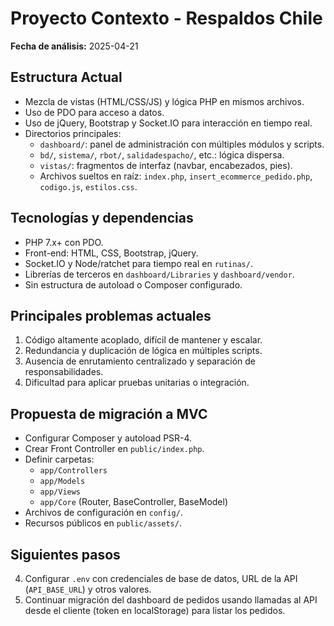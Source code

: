  # Proyecto Contexto - Respaldos Chile

 **Fecha de análisis:** 2025-04-21

 ## Estructura Actual
 - Mezcla de vistas (HTML/CSS/JS) y lógica PHP en mismos archivos.
 - Uso de PDO para acceso a datos.
 - Uso de jQuery, Bootstrap y Socket.IO para interacción en tiempo real.
 - Directorios principales:
   - `dashboard/`: panel de administración con múltiples módulos y scripts.
   - `bd/`, `sistema/`, `rbot/`, `salidadespacho/`, etc.: lógica dispersa.
   - `vistas/`: fragmentos de interfaz (navbar, encabezados, pies).
   - Archivos sueltos en raíz: `index.php`, `insert_ecommerce_pedido.php`, `codigo.js`, `estilos.css`.

 ## Tecnologías y dependencias
 - PHP 7.x+ con PDO.
 - Front-end: HTML, CSS, Bootstrap, jQuery.
 - Socket.IO y Node/ratchet para tiempo real en `rutinas/`.
 - Librerías de terceros en `dashboard/Libraries` y `dashboard/vendor`.
 - Sin estructura de autoload o Composer configurado.

 ## Principales problemas actuales
 1. Código altamente acoplado, difícil de mantener y escalar.
 2. Redundancia y duplicación de lógica en múltiples scripts.
 3. Ausencia de enrutamiento centralizado y separación de responsabilidades.
 4. Dificultad para aplicar pruebas unitarias o integración.

 ## Propuesta de migración a MVC
 - Configurar Composer y autoload PSR-4.
 - Crear Front Controller en `public/index.php`.
 - Definir carpetas:
   - `app/Controllers`
   - `app/Models`
   - `app/Views`
   - `app/Core` (Router, BaseController, BaseModel)
 - Archivos de configuración en `config/`.
 - Recursos públicos en `public/assets/`.

 ## Siguientes pasos

4. Configurar `.env` con credenciales de base de datos, URL de la API (`API_BASE_URL`) y otros valores.
6. Continuar migración del dashboard de pedidos usando llamadas al API desde el cliente (token en localStorage) para listar los pedidos.